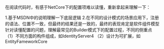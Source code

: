 ﻿在阅读代码时，有感于NetCore下的配置项难以读懂，重新拿起来理解一下：

1.基于MSDN中的说明理解一下底层逻辑
2.在不同的设计模式的场景应用下，注册的语法、位置不一致，但最终的结果还是一致的，最终的表现肯定是软件组件模型
	针对读懂配置的问题，理解最常见的Builder模式下的配置过程，不同的侧重点
	（1）不同方面的构件组成，如IdentityServer4
	（2）设计为可扩展，如EntityFameworkCore
